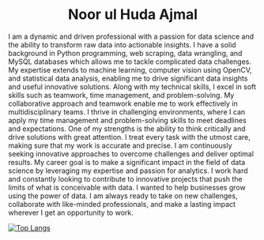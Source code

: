 <div id="header" align="center">
<!--     <img src="./huda.png" width="100" style="border-radius:50%;"/> -->
    <h1>Noor ul Huda Ajmal</h1>
</div>

<div id="intro-sec" >
    <p>I am a dynamic and driven professional with a passion for data science and the ability to transform raw data into actionable insights. I have a solid background in Python programming, web scraping, data wrangling, and MySQL databases which allows me to tackle complicated data challenges. My expertise extends to machine learning, computer vision using OpenCV, and statistical data analysis, enabling me to drive significant data insights and useful innovative solutions. Along with my technical skills, I excel in soft skills such as teamwork, time management, and problem-solving. My collaborative approach and teamwork enable me to work effectively in multidisciplinary teams. I thrive in challenging environments, where I can apply my time management and problem-solving skills to meet deadlines and expectations. One of my strengths is the ability to think critically and drive solutions with great attention. I treat every task with the utmost care, making sure that my work is accurate and precise. I am continuously seeking innovative approaches to overcome challenges and deliver optimal results. My career goal is to make a significant impact in the field of data science by leveraging my expertise and passion for analytics. I work hard and constantly looking to contribute to innovative projects that push the limits of what is conceivable with data. I wanted to help businesses grow using the power of data. I am always ready to take on new challenges, collaborate with like-minded professionals, and make a lasting impact wherever I get an opportunity to work.</p>
</div>

[![Top Langs](https://github-readme-stats.vercel.app/api/top-langs/?username=noorulhudaajmal)](https://github.com/anuraghazra/github-readme-stats)




<!--
**noorulhudaajmal/noorulhudaajmal** is a ✨ _special_ ✨ repository because its `README.md` (this file) appears on your GitHub profile.

Here are some ideas to get you started:

- 🔭 I’m currently working on ...
- 🌱 I’m currently learning ...
- 👯 I’m looking to collaborate on ...
- 🤔 I’m looking for help with ...
- 💬 Ask me about ...
- 📫 How to reach me: ...
- 😄 Pronouns: ...
- ⚡ Fun fact: ...
-->

